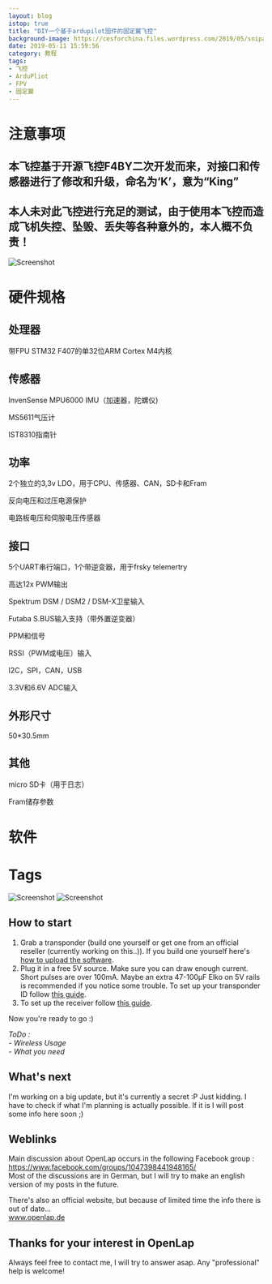 ```yaml
---
layout: blog
istop: true
title: "DIY一个基于ardupilot固件的固定翼飞控"
background-image: https://cesforchina.files.wordpress.com/2019/05/snipaste_2019-02-13_20-34-23.jpg
date: 2019-05-11 15:59:56
category: 教程
tags:
- 飞控
- ArduPliot
- FPV
- 固定翼
---
```

# 注意事项
## 本飞控基于开源飞控F4BY二次开发而来，对接口和传感器进行了修改和升级，命名为‘K’，意为“King”
## 本人未对此飞控进行充足的测试，由于使用本飞控而造成飞机失控、坠毁、丢失等各种意外的，本人概不负责！

![Screenshot](https://cesforchina.files.wordpress.com/2019/05/snipaste_2019-02-13_20-34-57.jpg)

# 硬件规格
## 处理器
带FPU STM32 F407的单32位ARM Cortex M4内核
## 传感器
InvenSense MPU6000 IMU（加速器，陀螺仪)

MS5611气压计

IST8310指南针
## 功率
2个独立的3,3v LDO，用于CPU、传感器、CAN，SD卡和Fram

反向电压和过压电源保护

电路板电压和伺服电压传感器
## 接口
5个UART串行端口，1个带逆变器，用于frsky telemertry

高达12x PWM输出

Spektrum DSM / DSM2 / DSM-X卫星输入

Futaba S.BUS输入支持（带外置逆变器）

PPM和信号

RSSI（PWM或电压）输入

I2C，SPI，CAN，USB

3.3V和6.6V ADC输入
## 外形尺寸
50*30.5mm
## 其他

micro SD卡（用于日志）

Fram储存参数

# 软件




# Tags
![Screenshot](https://cesforchina.files.wordpress.com/2019/05/snipaste_2019-02-13_20-32-28.jpg)
![Screenshot](https://cesforchina.files.wordpress.com/2019/05/snipaste_2019-02-13_20-33-28.jpg)




## How to start

1. Grab a transponder (build one yourself or get one from an official reseller (currently working on this..)). If you build one yourself here's [how to upload the software](docs/Transponder%20Update.md).
2. Plug it in a free 5V source. Make sure you can draw enough current. Short pulses are over 100mA. Maybe an extra 47-100µF Elko on 5V rails is recommended if you notice some trouble. To set up your transponder ID follow [this guide](docs/Transponder.md).
3. To set up the receiver follow [this guide](docs/Receiver.md).

Now you're ready to go :)

_ToDo :_  
_- Wireless Usage_  
_- What you need_


## What's next

I'm working on a big update, but it's currently a secret :P
Just kidding. I have to check if what I'm planning is actually possible. If it is I will post some info here soon ;)

## Weblinks

Main discussion about OpenLap occurs in the following Facebook group :  
https://www.facebook.com/groups/1047398441948165/  
Most of the discussions are in German, but I will try to make an english version of my posts in the future.

There's also an official website, but because of limited time the info there is out of date...  
www.openlap.de

## Thanks for your interest in OpenLap
Always feel free to contact me, I will try to answer asap.
Any "professional" help is welcome!
